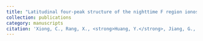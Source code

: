 ```yaml
---
title: "Latitudinal four-peak structure of the nighttime F region ionosphere: Possible contribution of the neutral wind"
collection: publications
category: manuscripts
citation: 'Xiong, C., Rang, X., <strong>Huang, Y.</strong>, Jiang, G., Hu, K., & Luo, W. (2024). Latitudinal four-peak structure of the nighttime F region ionosphere: Possible contribution of the neutral wind. Reviews of Geophysics and Planetary Physics, 55(1), 94–108. <a href="https://doi.org/10.19975/j.dqyxx.2023-009" target="_blank" rel="noopener">https://doi.org/10.19975/j.dqyxx.2023-009</a>'
---
```

